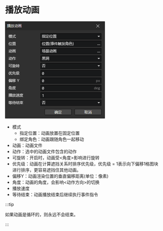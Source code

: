 # 播放动画

![](img/playAnimation-1.png)

- 模式
  - 指定位置：动画放置在固定位置
  - 绑定角色：动画跟随角色一起移动
- 动画：动画文件
- 动作：选中的动画文件包含的动作
- 可旋转：开启时，动画受<角度>影响进行旋转
- 优先级：动画在计算遮挡关系时排序优先级，优先级 = 1表示向下偏移1格图块进行排序，更容易遮挡住其他动画。
- 偏移Y：动画渲染位置的垂直偏移距离(单位：像素)
- 角度：动画的角度，会影响<动作方向>的切换
- 播放速度
- 等待结束：动画播放结束后继续执行事件指令

:::tip

如果动画是循环的，则永远不会结束。

:::